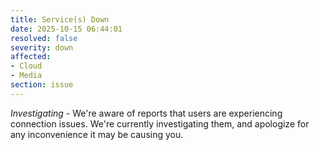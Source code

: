 ```yaml
---
title: Service(s) Down
date: 2025-10-15 06:44:01
resolved: false
severity: down
affected:
- Cloud
- Media
section: issue
---
```


*Investigating* - We're aware of reports that users are experiencing connection issues. We're currently investigating them, and apologize for any inconvenience it may be causing you.
